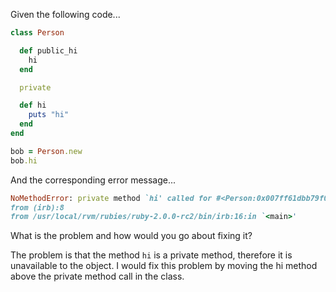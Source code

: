Given the following code...

```ruby
class Person

  def public_hi
    hi
  end

  private

  def hi
    puts "hi"
  end
end

bob = Person.new
bob.hi
```

And the corresponding error message...

```ruby
NoMethodError: private method `hi' called for #<Person:0x007ff61dbb79f0>
from (irb):8
from /usr/local/rvm/rubies/ruby-2.0.0-rc2/bin/irb:16:in `<main>'
```

What is the problem and how would you go about fixing it?

The problem is that the method `hi` is a private method, therefore it is unavailable to the object. I would fix this problem by moving the hi method above the private method call in the class.